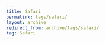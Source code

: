 ```yaml
---
title: Safari
permalink: tags/safari/
layout: archive
redirect_from: archive/tags/safari/
tag: Safari
---
```


